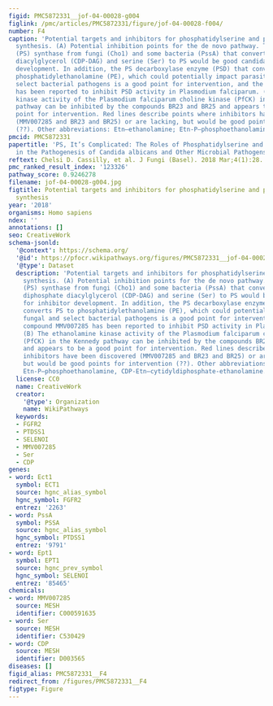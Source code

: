 ```yaml
---
figid: PMC5872331__jof-04-00028-g004
figlink: /pmc/articles/PMC5872331/figure/jof-04-00028-f004/
number: F4
caption: 'Potential targets and inhibitors for phosphatidylserine and phosphatidylethanolamine
  synthesis. (A) Potential inhibition points for the de novo pathway. The phosphatidylserine
  (PS) synthase from fungi (Cho1) and some bacteria (PssA) that convert cytidine diphosphate
  diacylglycerol (CDP-DAG) and serine (Ser) to PS would be good candidates for inhibitor
  development. In addition, the PS decarboxylase enzyme (PSD) that converts PS to
  phosphatidylethanolamine (PE), which could potentially impact parasite, fungal and
  select bacterial pathogens is a good point for intervention, and the compound MMV007285
  has been reported to inhibit PSD activity in Plasmodium falciparum. (B) The ethanolamine
  kinase activity of the Plasmodium falciparum choline kinase (PfCK) in the Kennedy
  pathway can be inhibited by the compounds BR23 and BR25 and appears to be a good
  point for intervention. Red lines describe points where inhibitors have been discovered
  (MMV007285 and BR23 and BR25) or are lacking, but would be good points for intervention
  (??). Other abbreviations: Etn—ethanolamine; Etn-P—phosphoethanolamine, CDP-Etn—cytidyldiphosphate-ethanolamine.'
pmcid: PMC5872331
papertitle: 'PS, It’s Complicated: The Roles of Phosphatidylserine and Phosphatidylethanolamine
  in the Pathogenesis of Candida albicans and Other Microbial Pathogens.'
reftext: Chelsi D. Cassilly, et al. J Fungi (Basel). 2018 Mar;4(1):28.
pmc_ranked_result_index: '123326'
pathway_score: 0.9246278
filename: jof-04-00028-g004.jpg
figtitle: Potential targets and inhibitors for phosphatidylserine and phosphatidylethanolamine
  synthesis
year: '2018'
organisms: Homo sapiens
ndex: ''
annotations: []
seo: CreativeWork
schema-jsonld:
  '@context': https://schema.org/
  '@id': https://pfocr.wikipathways.org/figures/PMC5872331__jof-04-00028-g004.html
  '@type': Dataset
  description: 'Potential targets and inhibitors for phosphatidylserine and phosphatidylethanolamine
    synthesis. (A) Potential inhibition points for the de novo pathway. The phosphatidylserine
    (PS) synthase from fungi (Cho1) and some bacteria (PssA) that convert cytidine
    diphosphate diacylglycerol (CDP-DAG) and serine (Ser) to PS would be good candidates
    for inhibitor development. In addition, the PS decarboxylase enzyme (PSD) that
    converts PS to phosphatidylethanolamine (PE), which could potentially impact parasite,
    fungal and select bacterial pathogens is a good point for intervention, and the
    compound MMV007285 has been reported to inhibit PSD activity in Plasmodium falciparum.
    (B) The ethanolamine kinase activity of the Plasmodium falciparum choline kinase
    (PfCK) in the Kennedy pathway can be inhibited by the compounds BR23 and BR25
    and appears to be a good point for intervention. Red lines describe points where
    inhibitors have been discovered (MMV007285 and BR23 and BR25) or are lacking,
    but would be good points for intervention (??). Other abbreviations: Etn—ethanolamine;
    Etn-P—phosphoethanolamine, CDP-Etn—cytidyldiphosphate-ethanolamine.'
  license: CC0
  name: CreativeWork
  creator:
    '@type': Organization
    name: WikiPathways
  keywords:
  - FGFR2
  - PTDSS1
  - SELENOI
  - MMV007285
  - Ser
  - CDP
genes:
- word: Ect1
  symbol: ECT1
  source: hgnc_alias_symbol
  hgnc_symbol: FGFR2
  entrez: '2263'
- word: PssA
  symbol: PSSA
  source: hgnc_alias_symbol
  hgnc_symbol: PTDSS1
  entrez: '9791'
- word: Ept1
  symbol: EPT1
  source: hgnc_prev_symbol
  hgnc_symbol: SELENOI
  entrez: '85465'
chemicals:
- word: MMV007285
  source: MESH
  identifier: C000591635
- word: Ser
  source: MESH
  identifier: C530429
- word: CDP
  source: MESH
  identifier: D003565
diseases: []
figid_alias: PMC5872331__F4
redirect_from: /figures/PMC5872331__F4
figtype: Figure
---
```

